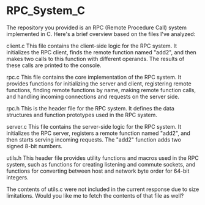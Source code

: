 # RPC_System_C
The repository you provided is an RPC (Remote Procedure Call) system implemented in C. Here's a brief overview based on the files I've analyzed:

client.c
This file contains the client-side logic for the RPC system. It initializes the RPC client, finds the remote function named "add2", and then makes two calls to this function with different operands. The results of these calls are printed to the console.

rpc.c
This file contains the core implementation of the RPC system. It provides functions for initializing the server and client, registering remote functions, finding remote functions by name, making remote function calls, and handling incoming connections and requests on the server side.

rpc.h
This is the header file for the RPC system. It defines the data structures and function prototypes used in the RPC system.

server.c
This file contains the server-side logic for the RPC system. It initializes the RPC server, registers a remote function named "add2", and then starts serving incoming requests. The "add2" function adds two signed 8-bit numbers.

utils.h
This header file provides utility functions and macros used in the RPC system, such as functions for creating listening and commute sockets, and functions for converting between host and network byte order for 64-bit integers.

The contents of utils.c were not included in the current response due to size limitations. Would you like me to fetch the contents of that file as well?
